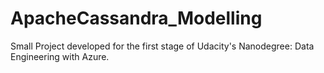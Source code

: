 # ApacheCassandra_Modelling
Small Project developed for the first stage of Udacity's Nanodegree: Data Engineering with Azure.
